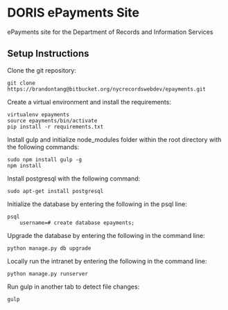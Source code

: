# DORIS ePayments Site
ePayments site for the Department of Records and Information Services

## Setup Instructions
Clone the git repository:

    git clone https://brandontang@bitbucket.org/nycrecordswebdev/epayments.git

Create a virtual environment and install the requirements:

    virtualenv epayments
    source epayments/bin/activate
    pip install -r requirements.txt

Install gulp and initialize node_modules folder within the root directory with the following commands:

    sudo npm install gulp -g
    npm install

Install postgresql with the following command:

    sudo apt-get install postgresql

Initialize the database by entering the following in the psql line:

    psql
        username=# create database epayments;

Upgrade the database by entering the following in the command line:

    python manage.py db upgrade

Locally run the intranet by entering the following in the command line:

    python manage.py runserver

Run gulp in another tab to detect file changes:

    gulp